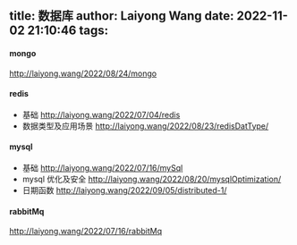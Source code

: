 title: 数据库
author: Laiyong Wang
date: 2022-11-02 21:10:46
tags:
---
#### mongo
<http://laiyong.wang/2022/08/24/mongo>

#### redis
- 基础
<http://laiyong.wang/2022/07/04/redis>
- 数据类型及应用场景
<http://laiyong.wang/2022/08/23/redisDatType/>

#### mysql
- 基础
<http://laiyong.wang/2022/07/16/mySql>
- mysql 优化及安全
<http://laiyong.wang/2022/08/20/mysqlOptimization/>
- 日期函数
<http://laiyong.wang/2022/09/05/distributed-1/>

#### rabbitMq
<http://laiyong.wang/2022/07/16/rabbitMq>
